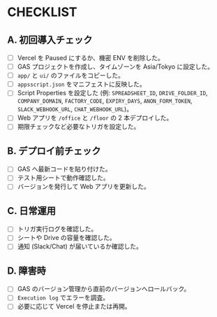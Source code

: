 # CHECKLIST

## A. 初回導入チェック
- [ ] Vercel を Paused にするか、機密 ENV を削除した。
- [ ] GAS プロジェクトを作成し、タイムゾーンを Asia/Tokyo に設定した。
- [ ] `app/` と `ui/` のファイルをコピーした。
- [ ] `appsscript.json` をマニフェストに反映した。
- [ ] Script Properties を設定した (例: `SPREADSHEET_ID`, `DRIVE_FOLDER_ID`, `COMPANY_DOMAIN`, `FACTORY_CODE`, `EXPIRY_DAYS`, `ANON_FORM_TOKEN`, `SLACK_WEBHOOK_URL`, `CHAT_WEBHOOK_URL`)。
- [ ] Web アプリを `/office` と `/floor` の 2 本デプロイした。
- [ ] 期限チェックなど必要なトリガを設定した。

## B. デプロイ前チェック
- [ ] GAS へ最新コードを貼り付けた。
- [ ] テスト用シートで動作確認した。
- [ ] バージョンを発行して Web アプリを更新した。

## C. 日常運用
- [ ] トリガ実行ログを確認した。
- [ ] シートや Drive の容量を確認した。
- [ ] 通知 (Slack/Chat) が届いているか確認した。

## D. 障害時
- [ ] GAS のバージョン管理から直前のバージョンへロールバック。
- [ ] `Execution log` でエラーを調査。
- [ ] 必要に応じて Vercel を停止または再開。
